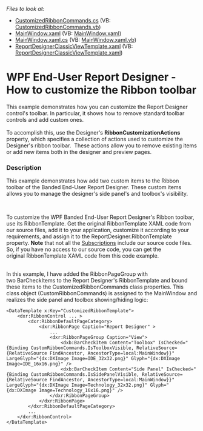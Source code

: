 <!-- default file list -->
*Files to look at*:

* [CustomizedRibbonCommands.cs](./CS/CustomizedRibbonCommands.cs) (VB: [CustomizedRibbonCommands.vb](./VB/CustomizedRibbonCommands.vb))
* [MainWindow.xaml](./CS/MainWindow.xaml) (VB: [MainWindow.xaml](./VB/MainWindow.xaml))
* [MainWindow.xaml.cs](./CS/MainWindow.xaml.cs) (VB: [MainWindow.xaml.vb](./VB/MainWindow.xaml.vb))
* [ReportDesignerClassicViewTemplate.xaml](./CS/ReportDesignerClassicViewTemplate.xaml) (VB: [ReportDesignerClassicViewTemplate.xaml](./VB/ReportDesignerClassicViewTemplate.xaml))
<!-- default file list end -->
# WPF End-User Report Designer - How to customize the Ribbon toolbar


<p>This example demonstrates how you can customize the Report Designer control's toolbar. In particular, it shows how to remove standard toolbar controls and add custom ones. <br><br>To accomplish this, use the Designer's <strong>RibbonCustomizationActions</strong> property, which specifies a collection of actions used to customize the Designer's ribbon toolbar.  These actions allow you to remove existing items or add new items both in the designer and preview pages.</p>


<h3>Description</h3>

<p>This example demonstrates how add two custom items to the&nbsp;Ribbon toolbar of the&nbsp;Banded End-User Report Designer. These custom items allows you to manage the designer's side panel's and toolbox's visibility.</p>
<p>&nbsp;</p>
<p>To customize the WPF&nbsp;Banded End-User Report Designer's Ribbon toolbar, use its RibbonTemplate. Get the original&nbsp;RibbonTemplate XAML code from our source files,&nbsp;add it to your application, customize it according to your requirements, and assign it to the ReportDesigner.RibbonTemplate property.&nbsp;<strong>Note</strong>&nbsp;that&nbsp;not all the&nbsp;<a href="https://www.devexpress.com/Subscriptions/">Subscriptions</a>&nbsp;include&nbsp;our&nbsp;source code files. So, if you have no access to our source code, you can get the original&nbsp;RibbonTemplate XAML code from this code example.</p>
<p><br>In this example, I have added the&nbsp;RibbonPageGroup with two&nbsp;BarCheckItems to the&nbsp;Report Designer's RibbonTemplate and bound these items&nbsp;to the&nbsp;CustomizedRibbonCommands class properties. This class object (CustomRibbonCommands) is assigned to the MainWindow and realizes the side panel and toolbox showing/hiding logic:</p>
<code lang="xaml">&lt;DataTemplate x:Key="CustomizedRibbonTemplate"&gt;
    &lt;dxr:RibbonControl ... &gt;
        &lt;dxr:RibbonDefaultPageCategory&gt;
            &lt;dxr:RibbonPage Caption="Report Designer" &gt;
                ...
                &lt;dxr:RibbonPageGroup Caption="View"&gt;
                    &lt;dxb:BarCheckItem Content="Toolbox" IsChecked="{Binding CustomRibbonCommands.IsToolboxVisible, RelativeSource={RelativeSource FindAncestor, AncestorType=local:MainWindow}}" LargeGlyph="{dx:DXImage Image=IDE_32x32.png}" Glyph="{dx:DXImage Image=IDE_16x16.png}" /&gt;
                    &lt;dxb:BarCheckItem Content="Side Panel" IsChecked="{Binding CustomRibbonCommands.IsSidePanelVisible, RelativeSource={RelativeSource FindAncestor, AncestorType=local:MainWindow}}" LargeGlyph="{dx:DXImage Image=Technology_32x32.png}" Glyph="{dx:DXImage Image=Technology_16x16.png}" /&gt;
                &lt;/dxr:RibbonPageGroup&gt;
            &lt;/dxr:RibbonPage&gt;
        &lt;/dxr:RibbonDefaultPageCategory&gt;
        ...
    &lt;/dxr:RibbonControl&gt;
&lt;/DataTemplate&gt;</code>

<br/>


